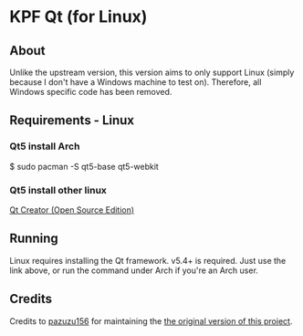 # KPF Qt (for Linux)

## About

Unlike the upstream version, this version aims to only support Linux (simply because I don't have a Windows machine to test on). Therefore, all Windows specific code has been removed.

## Requirements - Linux

### Qt5 install Arch

$ sudo pacman -S qt5-base qt5-webkit

### Qt5 install other linux

[Qt Creator (Open Source Edition)](http://www.qt.io/download/)

## Running

Linux requires installing the Qt framework. v5.4+ is required. Just use the link above, or run the command under Arch if you're an Arch user.

## Credits

Credits to [pazuzu156](https://gitlab.com/pazuzu156) for maintaining the [the original version of this project](https://gitlab.com/kotorsge-team/kpf-qt).